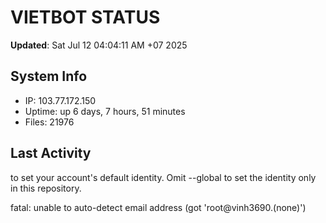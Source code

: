 # VIETBOT STATUS
**Updated**: Sat Jul 12 04:04:11 AM +07 2025

## System Info
- IP: 103.77.172.150
- Uptime: up 6 days, 7 hours, 51 minutes
- Files: 21976

## Last Activity

to set your account's default identity.
Omit --global to set the identity only in this repository.

fatal: unable to auto-detect email address (got 'root@vinh3690.(none)')
